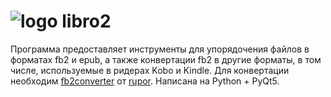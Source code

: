 # ![logo](../master/src/icon/src/Images/bookshelf_32px.png) libro2


Программа предоставляет инструменты для упорядочения файлов в форматах fb2 и epub, а также конвертации fb2 в другие форматы, в том числе, используемые в ридерах Kobo и Kindle. Для конвертации необходим [fb2converter](https://github.com/rupor-github/fb2converter) от [rupor](https://github.com/rupor-github). Написана на Python + PyQt5.





